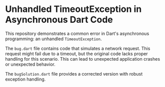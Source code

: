# Unhandled TimeoutException in Asynchronous Dart Code

This repository demonstrates a common error in Dart's asynchronous programming: an unhandled `TimeoutException`.

The `bug.dart` file contains code that simulates a network request. This request might fail due to a timeout, but the original code lacks proper handling for this scenario.  This can lead to unexpected application crashes or unexpected behavior.

The `bugSolution.dart` file provides a corrected version with robust exception handling.